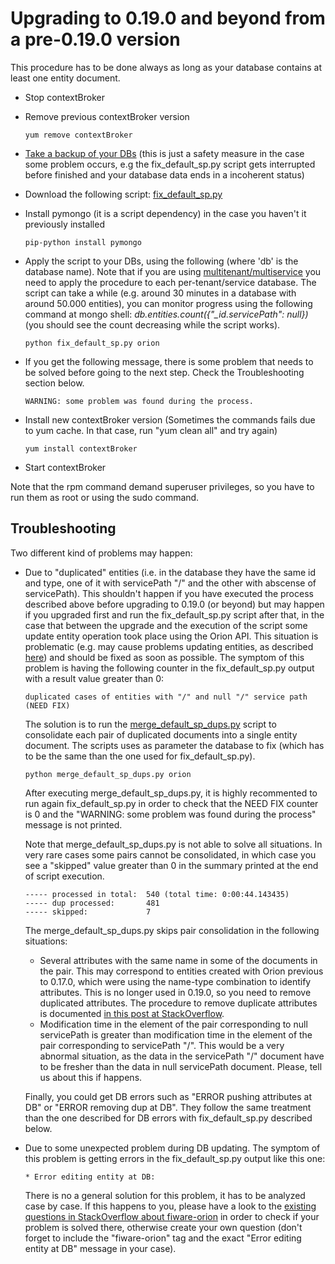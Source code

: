 # Upgrading to 0.19.0 and beyond from a pre-0.19.0 version

This procedure has to be done always as long as your database contains
at least one entity document.

-   Stop contextBroker
-   Remove previous contextBroker version

        yum remove contextBroker

-   [Take a backup of your
    DBs](database_admin.md#backup) (this is just a
    safety measure in the case some problem occurs, e.g the
    fix\_default\_sp.py script gets interrupted before finished and your
    database data ends in a incoherent status)
-   Download the following script:
    [fix\_default\_sp.py](https://github.com/telefonicaid/fiware-orion/blob/0.19.0-FIWARE-4.2.2/scripts/managedb/fix_default_sp.py)
-   Install pymongo (it is a script dependency) in the case you haven't
    it previously installed

        pip-python install pymongo

-   Apply the script to your DBs, using the following (where 'db' is the
    database name). Note that if you are using
    [multitenant/multiservice](database_admin.md#multiservice/multitenant-database-separation)
    you need to apply the procedure to each per-tenant/service database.
    The script can take a while (e.g. around 30 minutes in a database
    with around 50.000 entities), you can monitor progress using the
    following command at mongo shell:
    *db.entities.count({"\_id.servicePath": null})* (you should see the
    count decreasing while the script works).

        python fix_default_sp.py orion

-   If you get the following message, there is some problem that needs
    to be solved before going to the next step. Check the
    Troubleshooting section below.

        WARNING: some problem was found during the process.

-   Install new contextBroker version (Sometimes the commands fails due
    to yum cache. In that case, run "yum clean all" and try again)

        yum install contextBroker

-   Start contextBroker

Note that the rpm command demand superuser privileges, so you have to
run them as root or using the sudo command.

## Troubleshooting

Two different kind of problems may happen:

-   Due to "duplicated" entities (i.e. in the database they have the
    same id and type, one of it with servicePath "/" and the other with
    abscense of servicePath). This shouldn't happen if you have executed
    the process described above before upgrading to 0.19.0 (or beyond)
    but may happen if you upgraded first and run the fix\_default\_sp.py
    script after that, in the case that between the upgrade and the
    execution of the script some update entity operation took place
    using the Orion API. This situation is problematic (e.g. may cause
    problems updating entities, as described
    [here](http://stackoverflow.com/questions/28498460/orion-cb-does-not-change-the-value-of-an-attribute))
    and should be fixed as soon as possible.
    The symptom of this problem is having the following counter in the
    fix\_default\_sp.py output with a result value greater than 0:

        duplicated cases of entities with "/" and null "/" service path (NEED FIX)

    The solution is to run the
    [merge\_default\_sp\_dups.py](https://github.com/telefonicaid/fiware-orion/blob/0.19.0-FIWARE-4.2.2/scripts/managedb/merge_default_sp_dups.py)
    script to consolidate each pair of duplicated documents into a
    single entity document. The scripts uses as parameter the database
    to fix (which has to be the same than the one used
    for fix\_default\_sp.py).

        python merge_default_sp_dups.py orion

    After executing merge\_default\_sp\_dups.py, it is highly
    recommented to run again fix\_default\_sp.py in order to check that
    the NEED FIX counter is 0 and the "WARNING: some problem was found
    during the process" message is not printed.

    Note that merge\_default\_sp\_dups.py is not able to solve
    all situations. In very rare cases some pairs cannot be
    consolidated, in which case you see a "skipped" value greater than 0
    in the summary printed at the end of script execution.

        ----- processed in total:  540 (total time: 0:00:44.143435)
        ----- dup processed:       481
        ----- skipped:             7

    The merge\_default\_sp\_dups.py skips pair consolidation in the
    following situations:

    -   Several attributes with the same name in some of the documents
        in the pair. This may correspond to entities created with Orion
        previous to 0.17.0, which were using the name-type combination
        to identify attributes. This is no longer used in 0.19.0, so you
        need to remove duplicated attributes. The procedure to remove
        duplicate attributes is documented [in this post at
        StackOverflow](http://stackoverflow.com/questions/30242731/fix-duplicate-name-situation-due-to-entities-created-before-orion-0-17-0/30242791#30242791).
    -   Modification time in the element of the pair corresponding to
        null servicePath is greater than modification time in the
        element of the pair corresponding to servicePath "/". This would
        be a very abnormal situation, as the data in the servicePath "/"
        document have to be fresher than the data in null
        servicePath document. Please, tell us about this if happens.

    Finally, you could get DB errors such as "ERROR pushing attributes
    at DB" or "ERROR removing dup at DB". They follow the same treatment
    than the one described for DB errors with fix\_default\_sp.py
    described below.

-   Due to some unexpected problem during DB updating. The symptom of
    this problem is getting errors in the fix\_default\_sp.py output
    like this one:

        * Error editing entity at DB:

    There is no a general solution for this problem, it has to be
    analyzed case by case. If this happens to you, please have a look to
    the [existing questions in StackOverflow about
    fiware-orion](http://stackoverflow.com/questions/tagged/fiware-orion)
    in order to check if your problem is solved there, otherwise create
    your own question (don't forget to include the "fiware-orion" tag
    and the exact "Error editing entity at DB" message in your case).